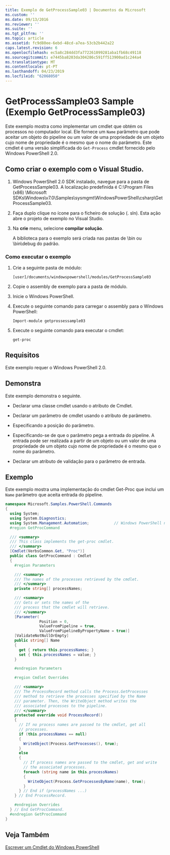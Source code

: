 ```yaml
---
title: Exemplo de GetProcessSample03 | Documentos da Microsoft
ms.custom: ''
ms.date: 09/13/2016
ms.reviewer: ''
ms.suite: ''
ms.tgt_pltfrm: ''
ms.topic: article
ms.assetid: fc9d80ee-6ebd-48cd-a7ea-53cb2b442a22
caps.latest.revision: 6
ms.openlocfilehash: ec5a8c284dd3fa772261099281aba1fb68c49118
ms.sourcegitcommit: e7445ba8203da304286c591ff513900ad1c244a4
ms.translationtype: MT
ms.contentlocale: pt-PT
ms.lasthandoff: 04/23/2019
ms.locfileid: "62068050"
---
```

# <a name="getprocesssample03-sample"></a>GetProcessSample03 Sample (Exemplo GetProcessSample03)

Este exemplo mostra como implementar um cmdlet que obtém os processos no computador local. Ele fornece um `Name` parâmetro que pode aceitar um objeto do pipeline ou um valor de uma propriedade de um objeto cujo nome de propriedade é o mesmo que o nome do parâmetro. Este cmdlet é uma versão simplificada do `Get-Process` cmdlet fornecido pelo Windows PowerShell 2.0.

## <a name="how-to-build-the-sample-using-visual-studio"></a>Como criar o exemplo com o Visual Studio.

1. Windows PowerShell 2.0 SDK instalado, navegue para a pasta de GetProcessSample03. A localização predefinida é C:\Program Files (x86) \Microsoft SDKs\Windows\v7.0\Samples\sysmgmt\WindowsPowerShell\csharp\GetProcessSample03.

2. Faça duplo clique no ícone para o ficheiro de solução (. sln). Esta ação abre o projeto de exemplo no Visual Studio.

3. Na **crie** menu, selecione **compilar solução**.

    A biblioteca para o exemplo será criada nas pastas de \bin ou \bin\debug do padrão.

### <a name="how-to-run-the-sample"></a>Como executar o exemplo

1. Crie a seguinte pasta de módulo:

    `[user]/documents/windowspowershell/modules/GetProcessSample03`

2. Copie o assembly de exemplo para a pasta de módulo.

3. Inicie o Windows PowerShell.

4. Execute o seguinte comando para carregar o assembly para o Windows PowerShell:

    `Import-module getprossessample03`

5. Execute o seguinte comando para executar o cmdlet:

    `get-proc`

## <a name="requirements"></a>Requisitos

Este exemplo requer o Windows PowerShell 2.0.

## <a name="demonstrates"></a>Demonstra

Este exemplo demonstra o seguinte.

- Declarar uma classe cmdlet usando o atributo de Cmdlet.

- Declarar um parâmetro de cmdlet usando o atributo de parâmetro.

- Especificando a posição do parâmetro.

- Especificando-se de que o parâmetro pega a entrada do pipeline. A entrada pode ser realizada a partir de um objeto ou um valor de uma propriedade de um objeto cujo nome de propriedade é o mesmo que o nome do parâmetro.

- Declarar um atributo de validação para o parâmetro de entrada.

## <a name="example"></a>Exemplo

Este exemplo mostra uma implementação do cmdlet Get-Proc que inclui um `Name` parâmetro que aceita entrada do pipeline.

```csharp
namespace Microsoft.Samples.PowerShell.Commands
{
  using System;
  using System.Diagnostics;
  using System.Management.Automation;           // Windows PowerShell namespace
  #region GetProcCommand

  /// <summary>
  /// This class implements the get-proc cmdlet.
  /// </summary>
  [Cmdlet(VerbsCommon.Get, "Proc")]
  public class GetProcCommand : Cmdlet
  {
    #region Parameters

    /// <summary>
    /// The names of the processes retrieved by the cmdlet.
    /// </summary>
    private string[] processNames;

    /// <summary>
    /// Gets or sets the names of the
    /// process that the cmdlet will retrieve.
    /// </summary>
    [Parameter(
               Position = 0,
               ValueFromPipeline = true,
               ValueFromPipelineByPropertyName = true)]
    [ValidateNotNullOrEmpty]
    public string[] Name
    {
      get { return this.processNames; }
      set { this.processNames = value; }
    }

    #endregion Parameters

    #region Cmdlet Overrides

    /// <summary>
    /// The ProcessRecord method calls the Process.GetProcesses
    /// method to retrieve the processes specified by the Name
    /// parameter. Then, the WriteObject method writes the
    /// associated processes to the pipeline.
    /// </summary>
    protected override void ProcessRecord()
    {
      // If no process names are passed to the cmdlet, get all
      // processes.
      if (this.processNames == null)
      {
        WriteObject(Process.GetProcesses(), true);
      }
      else
      {
        // If process names are passed to the cmdlet, get and write
        // the associated processes.
        foreach (string name in this.processNames)
        {
          WriteObject(Process.GetProcessesByName(name), true);
        }
      } // End if (processNames ...)
    } // End ProcessRecord.

    #endregion Overrides
  } // End GetProcCommand.
  #endregion GetProcCommand
}
```

## <a name="see-also"></a>Veja Também

[Escrever um Cmdlet do Windows PowerShell](./writing-a-windows-powershell-cmdlet.md)
